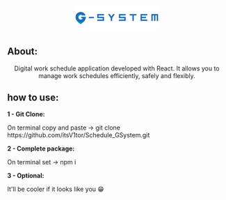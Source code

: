 <h1 style="text-align: center; font-size: 32px;"><img style="width: 300" src="./src/assets/logo.png"/></h1/>

## About:
<p style="text-align: center;">Digital work schedule application developed with React. It allows you to manage work schedules efficiently, safely and flexibly.</p>

## how to use:

<strong>1 - Git Clone: </strong>
<p>On terminal copy and paste -> git clone https://github.com/itsV1tor/Schedule_GSystem.git</p>
<strong>2 - Complete package: </strong>
<p>On terminal set -> npm i</p>
<strong>3 - Optional: </strong>
<p>It'll be cooler if it looks like you &#128513;</p>
